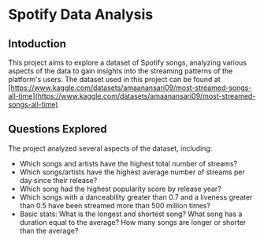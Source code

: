 # Spotify Data Analysis


## Intoduction

This project aims to explore a dataset of Spotify songs, analyzing various aspects of the data to gain insights into the streaming patterns of the platform's users. The dataset used in this project can be found at [https://www.kaggle.com/datasets/amaanansari09/most-streamed-songs-all-time](https://www.kaggle.com/datasets/amaanansari09/most-streamed-songs-all-time)



## Questions Explored
The project analyzed several aspects of the dataset, including:

- Which songs and artists have the highest total number of streams?
- Which songs/artists have the highest average number of streams per day since their release?
- Which song had the highest popularity score by release year?
- Which songs with a danceability greater than 0.7 and a liveness greater than 0.5 have been streamed more than 500 million times?
- Basic stats: What is the longest and shortest song? What song has a duration equal to the average? How many songs are longer or shorter than the average?
